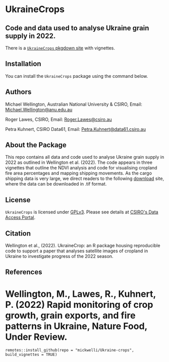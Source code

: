 # UkraineCrops

## Code and data used to analyse Ukraine grain supply in 2022.

There is a [`UkraineCrops` pkgdown
site](https://mickwelli.github.io/Ukraine-crops/) with vignettes.


## Installation

You can install the `UkraineCrops` package using the command below.

## Authors

Michael Wellington, Australian National University & CSIRO, Email:
<Michael.Wellington@anu.edu.au>

Roger Lawes, CSIRO, Email: <Roger.Lawes@csiro.au>

Petra Kuhnert, CSIRO Data61, Email: <Petra.Kuhnert@data61.csiro.au>


## About the Package

This repo contains all data and code used to analyse Ukraine grain supply in 2022 as outlined in Wellington et al. (2022).  The code appears in three vignettes that outline the NDVI analysis and code for visualising cropland fire area percentages and mapping shipping movements. As the cargo shipping data is very large, we direct readers to the following [download](https://www.emodnet-humanactivities.eu/view-data.php) site, where the data can be downloaded in .tif format. 

## License

`UkraineCrops` is licensed under [GPLv3](LICENSE.md). Please see details at [CSIRO's Data Access Portal](https://doi.org/10.25919/sja5-ze31).

## Citation

Wellington et al., (2022). UkraineCrop: an R package housing reproducible code to support a paper that analyses satellite images of cropland in Ukraine to investigate progress of the 2022 season. 

   
   
## References

Wellington, M., Lawes, R., Kuhnert, P. (2022) Rapid monitoring of crop growth, grain exports, and fire patterns in Ukraine, Nature Food, Under Review.
=======
    remotes::install_github(repo = "mickwelli/Ukraine-crops", build_vignettes = TRUE)

